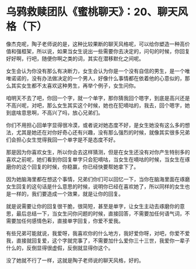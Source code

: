 # 乌鸦救赎团队《蜜桃聊天》：20、聊天风格（下）

像杰克呢，陶子老师说的是，这种比较果断的聊天风格呢，可以给你塑造一种高价值和强框架，所以说，如果当女生说出一些需要你去决定的，问句的时候，你回复好好啊，行吧，随便你啊之类的词，其实在潜移默化之间呢。

女生会认为你没有那么有决断力，女生会认为你是一个没有自信的男生，是一个唯唯诺诺的，没有办法做决定的一个男人，好像什么事情都在依着他的心意似的，那么其实女生都不太喜欢这种男生，再举个例子，女生问你。

咱明天不去了吧，你回一个字，就一个单字，那你猜我回个嗯字，到底是高兴还是不高兴呢，对吧，那么女生其实这个时候，她也在犯嘀咕的，我去，回个嗯字，她到底啥意思啊，不高兴了吗，放心兄弟们。

你们不用担心回单字显得很冷漠，或者说对她态度不好，是女生她没有这么多的想法，尤其是她还在对你好奇心还有兴趣，没有那么强烈的时候，就像其实很多兄弟们会担心女生觉得我回一个单字是不是态度不好。

那是因为你喜欢女生，所以你会去这样猜测，但是在女生还没有对你产生特别多的喜欢之前呢，她们看到你回复单字只会犯嘀咕，当女生在嘀咕的时候，当女生在琢磨你的这个回复的时候，你稳赢，你已经快要帮她拿下了。

因为她脑海里都在想这个事情，兄弟们你们可以回忆一下，当你在脑海里面在琢磨女生回复的这句话是什么意思的时候，说明你已经在喜欢她了，所以同样的女生也是一样的，我们要造成一个效果，就是让你的回复。

就是说需要让你的回复很干脆，很简短，甚至是单字，让女生主动去琢磨你的意思，最后总结一下，当女生问你问题的时候，直接回答，不需要加任何语气词，不需要加任何感情色彩，直接单字回复，你爱不爱我。

有些兄弟可能就说，我爱呀，我喜欢你的什么地方，我好爱你呀，对吧，你爱不爱我，直接就回复爱，这个字就完事了，不需要加什么爱你三十三世，我爱你一辈子什么的，反倒显得很虚假，反倒就显得你这个。

没了她就不行了一样，这就是陶子老师说的聊天风格，好的。